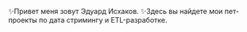✨Привет меня зовут Эдуард Исхаков.
✨Здесь вы найдете мои пет-проекты по дата стримингу и ETL-разработке.

<!---
SquilliamFancyboy/SquilliamFancyboy is a ✨ special ✨ repository because its `README.md` (this file) appears on your GitHub profile.
You can click the Preview link to take a look at your changes.
--->
